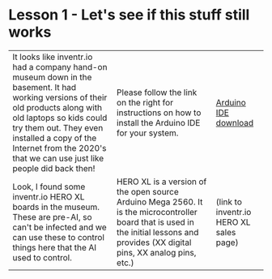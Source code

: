 # Lesson 1 - Let's see if this stuff still works

| | | |
| --- | --- | -- |
| It looks like inventr.io had a company hand-on museum down in the basement.  It had working versions of their old products along with old laptops so kids could try them out.  They even installed a copy of the Internet from the 2020's that we can use just like people did back then!  | Please follow the link on the right for instructions on how to install the Arduino IDE for your system. | [Arduino IDE download](https://www.arduino.cc/en/software) |
| Look, I found some inventr.io HERO XL boards in the museum.  These are pre-AI, so can't be infected and we can use these to control things here that the AI used to control. | HERO XL is a version of the open source Arduino Mega 2560.  It is the microcontroller board that is used in the initial lessons and provides (XX digital pins, XX analog pins, etc.) | (link to inventr.io HERO XL sales page) |
